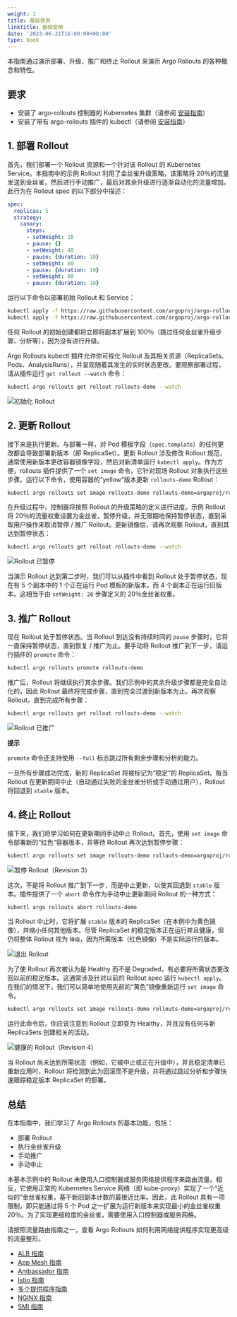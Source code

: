 ```yaml
---
weight: 1
title: 基础使用
linktitle: 基础使用
date: '2023-06-21T16:00:00+08:00'
type: book
---
```


本指南通过演示部署、升级、推广和终止 Rollout 来演示 Argo Rollouts 的各种概念和特性。

## 要求

- 安装了 argo-rollouts 控制器的 Kubernetes 集群（请参阅 [安装指南](../../installation/)）
- 安装了带有 argo-rollouts 插件的 kubectl（请参阅 [安装指南](../../installation/)）

## 1. 部署 Rollout

首先，我们部署一个 Rollout 资源和一个针对该 Rollout 的 Kubernetes Service。本指南中的示例 Rollout 利用了金丝雀升级策略，该策略将 20％的流量发送到金丝雀，然后进行手动推广，最后对其余升级进行逐渐自动化的流量增加。此行为在 Rollout spec 的以下部分中描述：

```yaml
spec:
  replicas: 5
  strategy:
    canary:
      steps:
      - setWeight: 20
      - pause: {}
      - setWeight: 40
      - pause: {duration: 10}
      - setWeight: 60
      - pause: {duration: 10}
      - setWeight: 80
      - pause: {duration: 10}
```

运行以下命令以部署初始 Rollout 和 Service：

```bash
kubectl apply -f https://raw.githubusercontent.com/argoproj/argo-rollouts/master/docs/getting-started/basic/rollout.yaml
kubectl apply -f https://raw.githubusercontent.com/argoproj/argo-rollouts/master/docs/getting-started/basic/service.yaml
```

任何 Rollout 的初始创建都将立即将副本扩展到 100％（跳过任何金丝雀升级步骤、分析等），因为没有进行升级。

Argo Rollouts kubectl 插件允许你可视化 Rollout 及其相关资源（ReplicaSets、Pods、AnalysisRuns），并呈现随着其发生的实时状态更改。要观察部署过程，请从插件运行 `get rollout --watch` 命令：

```bash
kubectl argo rollouts get rollout rollouts-demo --watch
```

![初始化 Rollout](initial-rollout.png)

## 2. 更新 Rollout

接下来是执行更新。与部署一样，对 Pod 模板字段（`spec.template`）的任何更改都会导致部署新版本（即 ReplicaSet）。更新 Rollout 涉及修改 Rollout 规范，通常使用新版本更改容器镜像字段，然后对新清单运行 `kubectl apply`。作为方便，rollouts 插件提供了一个 `set image` 命令，它针对现场 Rollout 对象执行这些步骤。运行以下命令，使用容器的“yellow”版本更新 `rollouts-demo` Rollout：

```bash
kubectl argo rollouts set image rollouts-demo rollouts-demo=argoproj/rollouts-demo:yellow
```

在升级过程中，控制器将按照 Rollout 的升级策略的定义进行进度。示例 Rollout 将 20％的流量权重设置为金丝雀，暂停升级，并无限期地保持暂停状态，直到采取用户操作来取消暂停 / 推广 Rollout。更新镜像后，请再次观察 Rollout，直到其达到暂停状态：

```bash
kubectl argo rollouts get rollout rollouts-demo --watch
```

![Rollout 已暂停](paused-rollout.png)

当演示 Rollout 达到第二步时，我们可以从插件中看到 Rollout 处于暂停状态，现在有 5 个副本中的 1 个正在运行 Pod 模板的新版本，而 4 个副本正在运行旧版本。这相当于由 `setWeight: 20` 步骤定义的 20％金丝雀权重。

## 3. 推广 Rollout

现在 Rollout 处于暂停状态。当 Rollout 到达没有持续时间的 `pause` 步骤时，它将一直保持暂停状态，直到恢复 / 推广为止。要手动将 Rollout 推广到下一步，请运行插件的 `promote` 命令：

```bash
kubectl argo rollouts promote rollouts-demo
```

推广后，Rollout 将继续执行其余步骤。我们示例中的其余升级步骤都是完全自动化的，因此 Rollout 最终将完成步骤，直到完全过渡到新版本为止。再次观察 Rollout，直到完成所有步骤：

```bash
kubectl argo rollouts get rollout rollouts-demo --watch
```

![Rollout 已推广](promoted-rollout.png)

**提示**

`promote` 命令还支持使用 `--full` 标志跳过所有剩余步骤和分析的能力。

一旦所有步骤成功完成，新的 ReplicaSet 将被标记为“稳定”的 ReplicaSet。每当 Rollout 在更新期间中止（自动通过失败的金丝雀分析或手动通过用户），Rollout 将回退到 `stable` 版本。

## 4. 终止 Rollout

接下来，我们将学习如何在更新期间手动中止 Rollout。首先，使用 `set image` 命令部署新的“红色”容器版本，并等待 Rollout 再次达到暂停步骤：

```bash
kubectl argo rollouts set image rollouts-demo rollouts-demo=argoproj/rollouts-demo:red
```

![暂停 Rollout（Revision 3）](paused-rollout-rev3.png)

这次，不是将 Rollout 推广到下一步，而是中止更新，以使其回退到 `stable` 版本。插件提供了一个 `abort` 命令作为手动中止更新期间 Rollout 的一种方式：

```bash
kubectl argo rollouts abort rollouts-demo
```

当 Rollout 中止时，它将扩展 `stable` 版本的 ReplicaSet（在本例中为黄色镜像），并缩小任何其他版本。尽管 ReplicaSet 的稳定版本正在运行并且健康，但仍将整体 Rollout 视为 `降级`，因为所需版本（红色镜像）不是实际运行的版本。

![退出 Rollout](aborted-rollout.png)

为了使 Rollout 再次被认为是 Healthy 而不是 Degraded，有必要将所需状态更改回以前的稳定版本。这通常涉及针对以前的 Rollout spec 运行 `kubectl apply`。在我们的情况下，我们可以简单地使用先前的“黄色”镜像重新运行 `set image` 命令。

```bash
kubectl argo rollouts set image rollouts-demo rollouts-demo=argoproj/rollouts-demo:yellow
```

运行此命令后，你应该注意到 Rollout 立即变为 Healthy，并且没有任何与新 ReplicaSets 创建相关的活动。

![健康的 Rollout（Revision 4）](healthy-rollout-rev4.png)

当 Rollout 尚未达到所需状态（例如，它被中止或正在升级中），并且稳定清单已重新应用时，Rollout 将检测到此为回滚而不是升级，并将通过跳过分析和步骤快速跟踪稳定版本 ReplicaSet 的部署。

## 总结

在本指南中，我们学习了 Argo Rollouts 的基本功能，包括：

- 部署 Rollout
- 执行金丝雀升级
- 手动推广
- 手动中止

本基本示例中的 Rollout 未使用入口控制器或服务网格提供程序来路由流量。相反，它使用正常的 Kubernetes Service 网络（即 kube-proxy）实现了一个“近似的”金丝雀权重，基于新旧副本计数的最接近比率。因此，此 Rollout 具有一项限制，即只能通过将 5 个 Pod 之一扩展为运行新版本来实现最小的金丝雀权重 20％。为了实现更细粒度的金丝雀，需要使用入口控制器或服务网格。

请按照流量路由指南之一，查看 Argo Rollouts 如何利用网络提供程序实现更高级的流量整形。

- [ALB 指南](alb/)
- [App Mesh 指南](appmesh/)
- [Ambassador 指南](ambassador/)
- [Istio 指南](istio/)
- [多个提供程序指南](mixed/)
- [NGINX 指南](nginx/)
- [SMI 指南](smi/)
